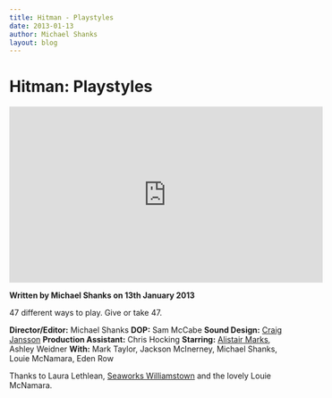 ```yaml
---
title: Hitman - Playstyles
date: 2013-01-13
author: Michael Shanks
layout: blog
---
```

# Hitman: Playstyles

<iframe width="560" height="315" src="https://www.youtube-nocookie.com/embed/x_dRxp8hpSk?si=gKM0_9MzgoFNxN8K" title="YouTube video player" frameborder="0" allow="accelerometer; autoplay; clipboard-write; encrypted-media; gyroscope; picture-in-picture; web-share" referrerpolicy="strict-origin-when-cross-origin" allowfullscreen></iframe>

**Written by Michael Shanks on 13th January 2013**

47 different ways to play. Give or take 47.

**Director/Editor:** Michael Shanks
**DOP:** Sam McCabe
**Sound Design:** [Craig Jansson](http://craigjansson.com/)
**Production Assistant:** Chris Hocking
**Starring:** [Alistair Marks](http://alistairmarks.com/), Ashley Weidner
**With:** Mark Taylor, Jackson McInerney, Michael Shanks, Louie McNamara, Eden Row

Thanks to Laura Lethlean, [Seaworks Williamstown](http://www.seaworks.com.au/) and the lovely Louie McNamara.